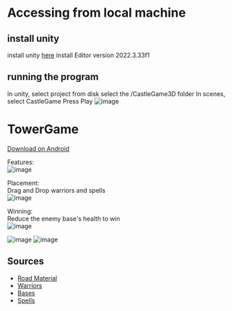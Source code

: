 # Accessing from local machine
## install unity
install unity [here](https://unity.com/games?utm_source=google&utm_medium=cpc&utm_campaign=cc_dd_upr_amer_amer-t1_en_aw_sem-gg_acq_nb-pr_2023-11_cc-dd-solutions-amer-t1-nb_cc3022_ev-nb_id:71700000115974069&utm_content=cc_dd_upr_amer_aw_sem_gg_ev-br_pros_x_npd_cpc_kw_sd_all_x_x_company_id:58700008606469146&utm_term=unity%20game%20development&&&&&gad_source=1&gad_campaignid=20775942612&gbraid=0AAAAACbaaWUzYShmD24zzVmqGVGT2JZfr&gclid=Cj0KCQjwjo7DBhCrARIsACWauSkoR2hPl1WHLJMY988EmqNZ7-3q-G4G78oBOe94SNHHd4PoVc7Wq68aAlZDEALw_wcB&gclsrc=aw.ds)
install Editor version 2022.3.33f1

## running the program
In unity, select project from disk
select the /CastleGame3D folder
In scenes, select CastleGame
Press Play
![image](https://github.com/user-attachments/assets/3f92192c-1fb1-4da2-8d87-288f78dced84)



# TowerGame
[Download on Android](https://github.com/MichaelVertin/TowerGame/blob/main/CastleGame2.1.apk)

Features:\
![image](https://github.com/user-attachments/assets/296abfb0-3e82-4487-befb-dfd7b449c1f1)

Placement:\
Drag and Drop warriors and spells\
![image](https://github.com/user-attachments/assets/1c8bd4b1-f1ca-4601-993d-b5f7506882da)

Winning:\
Reduce the enemy base's health to win\
![image](https://github.com/user-attachments/assets/d3f9a54b-c949-4628-beb1-248b7f93c4f1)


![image](https://github.com/user-attachments/assets/1db63a45-2b5f-4612-87f8-23e5f0e5743e)
![image](https://github.com/user-attachments/assets/fa50a071-ceea-4f32-9832-187eb4dda6de)


## Sources
* [Road Material](https://assetstore.unity.com/packages/2d/textures-materials/roads/road-materials-137087)
* [Warriors](https://assetstore.unity.com/packages/3d/animations/melee-warrior-animations-free-165785)
* [Bases](https://assetstore.unity.com/packages/3d/environments/house-pack-35346)
* [Spells](https://assetstore.unity.com/packages/vfx/stylized-aoe-vfx-with-indicators-274300)
